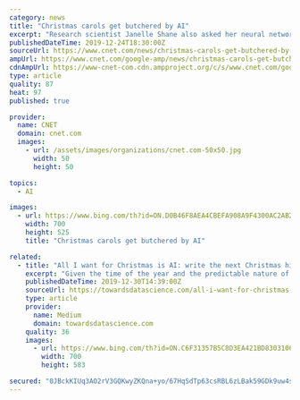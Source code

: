 ```yaml
---
category: news
title: "Christmas carols get butchered by AI"
excerpt: "Research scientist Janelle Shane also asked her neural network to produce an original carol. The AI focused on the commercialism of the holiday, writing a song about buying a yacht \"now.\" Shane, who last Christmas created AI-generated names for Christmas cookies-- it came up with \"Merry Hunga Poppers,\" \"Grandma's Spritches\" and \"Apricot Dream ..."
publishedDateTime: 2019-12-24T18:30:00Z
sourceUrl: https://www.cnet.com/news/christmas-carols-get-butchered-by-ai/
ampUrl: https://www.cnet.com/google-amp/news/christmas-carols-get-butchered-by-ai/
cdnAmpUrl: https://www-cnet-com.cdn.ampproject.org/c/s/www.cnet.com/google-amp/news/christmas-carols-get-butchered-by-ai/
type: article
quality: 87
heat: 97
published: true

provider:
  name: CNET
  domain: cnet.com
  images:
    - url: /assets/images/organizations/cnet.com-50x50.jpg
      width: 50
      height: 50

topics:
  - AI

images:
  - url: https://www.bing.com/th?id=ON.D0B46F8AEA4CBEFA908A9F4300AC2AB2
    width: 700
    height: 525
    title: "Christmas carols get butchered by AI"

related:
  - title: "All I want for Christmas is AI: write the next Christmas hit using LSTMs"
    excerpt: "Given the time of the year and the predictable nature of Christmas carols’ topics (Santa here, Jesus there, red, white, snow all around, Christmas trees, joy, happiness and we’re done), this article basically writes itself. Generating lyrics automatically is a trivial task. The general way of generating a sequence of text is to train a ..."
    publishedDateTime: 2019-12-30T14:39:00Z
    sourceUrl: https://towardsdatascience.com/all-i-want-for-christmas-is-ai-write-the-next-christmas-hit-using-lstms-2e95ea3da25e
    type: article
    provider:
      name: Medium
      domain: towardsdatascience.com
    quality: 36
    images:
      - url: https://www.bing.com/th?id=ON.C6F31357B5C8D3EA421BD83031068D05
        width: 700
        height: 583

secured: "0JBckKIUq3AO2rV3GQKwyZKQna+yo/67HqSdTp63csRBL6zLBak59GDk9uw4szua6aHfyzj/L0XPtQ8FUfKShlyonmDshzwrH2CZh0g1o9VN4jiwdv0SeAOH+r0BlARNqcQgTmA1ILpAPMAD9IU1U0mKMeSglH6fAQx7LXfdUQxCGmBG2aUjsativzhZRo383l+PfwdtmISLznLpLQGhJyNCAMi3K/2gqnhdFW8Dw+2plp88bQZ3KfpraJJwlUPYjfzF7in8uZK9SwgTOujD5g==;UDJFrkMXFyuUfPrU8eCDkw=="
---
```


